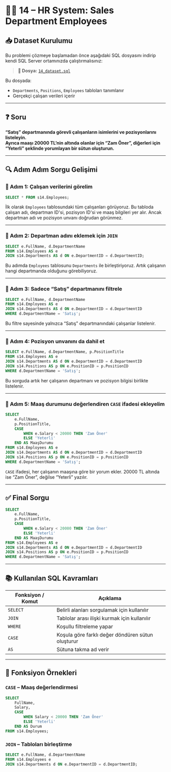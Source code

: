 # 🧑‍💼 14 – HR System: Sales Department Employees

## 📥 Dataset Kurulumu

Bu problemi çözmeye başlamadan önce aşağıdaki SQL dosyasını indirip kendi SQL Server ortamınızda çalıştırmalısınız:

> **🎯 Dosya:** [`14_dataset.sql`](./14_dataset.sql)

Bu dosyada:
- `Departments`, `Positions`, `Employees` tabloları tanımlanır
- Gerçekçi çalışan verileri içerir

---

## ❓ Soru

**“Satış” departmanında görevli çalışanların isimlerini ve pozisyonlarını listeleyin.  
Ayrıca maaşı 20000 TL’nin altında olanlar için “Zam Öner”, diğerleri için “Yeterli” şeklinde yorumlayan bir sütun oluşturun.**

---


## 🔍 Adım Adım Sorgu Gelişimi

### 🧩 Adım 1: Çalışan verilerini görelim

```sql
SELECT * FROM s14.Employees;
```

İlk olarak `Employees` tablosundaki tüm çalışanları görüyoruz. Bu tabloda çalışan adı, departman ID'si, pozisyon ID'si ve maaş bilgileri yer alır. Ancak departman adı ve pozisyon unvanı doğrudan görünmez.

---

### 🧩 Adım 2: Departman adını eklemek için `JOIN`

```sql
SELECT e.FullName, d.DepartmentName
FROM s14.Employees AS e
JOIN s14.Departments AS d ON e.DepartmentID = d.DepartmentID;
```

Bu adımda `Employees` tablosunu `Departments` ile birleştiriyoruz. Artık çalışanın hangi departmanda olduğunu görebiliyoruz.

---

### 🧩 Adım 3: Sadece “Satış” departmanını filtrele

```sql
SELECT e.FullName, d.DepartmentName
FROM s14.Employees AS e
JOIN s14.Departments AS d ON e.DepartmentID = d.DepartmentID
WHERE d.DepartmentName = 'Satış';
```

Bu filtre sayesinde yalnızca “Satış” departmanındaki çalışanlar listelenir.

---

### 🧩 Adım 4: Pozisyon unvanını da dahil et

```sql
SELECT e.FullName, d.DepartmentName, p.PositionTitle
FROM s14.Employees AS e
JOIN s14.Departments AS d ON e.DepartmentID = d.DepartmentID
JOIN s14.Positions AS p ON e.PositionID = p.PositionID
WHERE d.DepartmentName = 'Satış';
```

Bu sorguda artık her çalışanın departmanı ve pozisyon bilgisi birlikte listelenir.

---

### 🧩 Adım 5: Maaş durumunu değerlendiren `CASE` ifadesi ekleyelim

```sql
SELECT 
    e.FullName,
    p.PositionTitle,
    CASE 
        WHEN e.Salary < 20000 THEN 'Zam Öner'
        ELSE 'Yeterli'
    END AS MaaşDurumu
FROM s14.Employees AS e
JOIN s14.Departments AS d ON e.DepartmentID = d.DepartmentID
JOIN s14.Positions AS p ON e.PositionID = p.PositionID
WHERE d.DepartmentName = 'Satış';
```

`CASE` ifadesi, her çalışanın maaşına göre bir yorum ekler. 20000 TL altında ise “Zam Öner”, değilse “Yeterli” yazılır.

---

## ✅ Final Sorgu

```sql
SELECT 
    e.FullName,
    p.PositionTitle,
    CASE 
        WHEN e.Salary < 20000 THEN 'Zam Öner'
        ELSE 'Yeterli'
    END AS MaaşDurumu
FROM s14.Employees AS e
JOIN s14.Departments AS d ON e.DepartmentID = d.DepartmentID
JOIN s14.Positions AS p ON e.PositionID = p.PositionID
WHERE d.DepartmentName = 'Satış';
```

---


## 📚 Kullanılan SQL Kavramları

| Fonksiyon / Komut | Açıklama |
|-------------------|----------|
| `SELECT` | Belirli alanları sorgulamak için kullanılır |
| `JOIN` | Tablolar arası ilişki kurmak için kullanılır |
| `WHERE` | Koşullu filtreleme yapar |
| `CASE` | Koşula göre farklı değer döndüren sütun oluşturur |
| `AS` | Sütuna takma ad verir |

---

## 🔎 Fonksiyon Örnekleri

### `CASE` – Maaş değerlendirmesi

```sql
SELECT 
    FullName,
    Salary,
    CASE 
        WHEN Salary < 20000 THEN 'Zam Öner'
        ELSE 'Yeterli'
    END AS Durum
FROM s14.Employees;
```

### `JOIN` – Tabloları birleştirme

```sql
SELECT e.FullName, d.DepartmentName
FROM s14.Employees e
JOIN s14.Departments d ON e.DepartmentID = d.DepartmentID;
```
